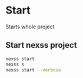 # Start

Starts whole project

## Start nexss project

```sh
nexss start
nexss s
nexss start --verbose
```
